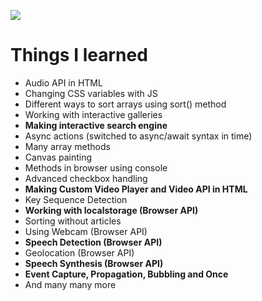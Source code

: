![](https://javascript30.com/images/JS3-social-share.png)

# Things I learned

-  Audio API in HTML
-  Changing CSS variables with JS
-  Different ways to sort arrays using sort() method
-  Working with interactive galleries
-  **Making interactive search engine**
-  Async actions (switched to async/await syntax in time)
-  Many array methods
-  Canvas painting
-  Methods in browser using console
-  Advanced checkbox handling
-  **Making Custom Video Player and Video API in HTML**
-  Key Sequence Detection
-  **Working with localstorage (Browser API)**
-  Sorting without articles
-  Using Webcam (Browser API)
-  **Speech Detection (Browser API)**
-  Geolocation (Browser API)
-  **Speech Synthesis (Browser API)**
-  **Event Capture, Propagation, Bubbling and Once**
-  And many many more